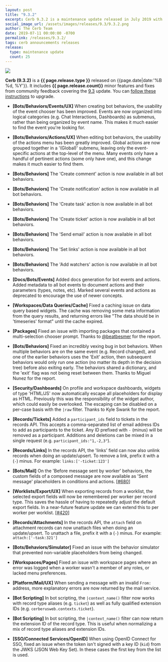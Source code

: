 ```yaml
---
layout: post
title: "9.3.2"
excerpt: Cerb 9.3.2 is a maintenance update released in July 2019 with 25 minor features and fixes from community feedback.
social_image_url: /assets/images/releases/9.3/9.3.2.png
author: The Cerb Team
date: 2019-07-11 00:00:00 -0700
permalink: /releases/9.3.2/
tags: cerb announcements releases
release:
  type: maintenance update
  count: 25
---
```


<div class="cerb-screenshot">
<img src="{{page.social_image_url}}" class="screenshot">
</div>

**Cerb (9.3.2)** is a **{{ page.release.type }}** released on {{page.date|date:'%B %d, %Y'}}. It includes **{{ page.release.count}}** minor features and fixes from community feedback covering the [9.3](/releases/9.3/) update.  You can [follow these instructions](/docs/upgrading/) to upgrade.

* **[Bots/Behaviors/Events/UX]** When creating bot behaviors, the usability of the event chooser has been improved. Events are now organized into logical categories (e.g. Chat Interactions, Dashboards) as submenus, rather than being organized by event name. This makes it much easier to find the event you're looking for.

* **[Bots/Behaviors/Actions/UX]** When editing bot behaviors, the usability of the actions menu has been greatly improved. Global actions are now grouped together in a '(Global)' submenu, leaving only the event-specific actions at the top-level of the menu. Many events only have a handful of pertinent actions (some only have one), and this change makes it much easier to find them.

* **[Bots/Behaviors]** The 'Create comment' action is now available in all bot behaviors.

* **[Bots/Behaviors]** The 'Create notification' action is now available in all bot behaviors.

* **[Bots/Behaviors]** The 'Create task' action is now available in all bot behaviors.

* **[Bots/Behaviors]** The 'Create ticket' action is now available in all bot behaviors.

* **[Bots/Behaviors]** The 'Send email' action is now available in all bot behaviors.

* **[Bots/Behaviors]** The 'Set links' action is now available in all bot behaviors.

* **[Bots/Behaviors]** The 'Add watchers' action is now available in all bot behaviors.

* **[Docs/Bots/Events]** Added docs generation for bot events and actions. Added metadata to all bot events to document actions and their parameters (types, notes, etc). Marked several events and actions as deprecated to encourage the use of newer concepts.

* **[Workspaces/Data Queries/Cache]** Fixed a caching issue on data query based widgets. The cache was removing some meta information from the query results, and returning errors like "The data should be in 'timeseries' format" until the cache expired.

* **[Packages]** Fixed an issue with importing packages that contained a multi-selection chooser prompt. Thanks to [@beatbesmer](https://github.com/beatbesmer) for the report.

* **[Bots/Behaviors]** Fixed an incredibly vexing bug in bot behaviors. When multiple behaviors are on the same event (e.g. Record changed), and one of the earlier behaviors uses the 'Exit' action, then subsequent behaviors would only run one action (no matter its depth in the decision tree) before also exiting early. The behaviors shared a dictionary, and the 'exit' flag was not being reset between them. Thanks to Miguel Nunez for the report.

* **[Security/Dashboards]** On profile and workspace dashboards, widgets of type 'HTML/JS' now automatically escape all placeholders for display as HTML. Previously this was the responsibility of the widget author, which could easily be overlooked. The escaping can be disabled on a per-case basis with the `|raw` filter. Thanks to Kyle Swank for the report.

* **[Records/Tickets]** Added a `participant_ids` field to tickets in the records API. This accepts a comma-separated list of email address IDs to add as participants to the ticket. Any ID prefixed with `-` (minus) will be removed as a participant. Additions and deletions can be mixed in a single request (e.g. `participant_ids:"1,-2,3"`).

* **[Records/Links]** In the records API, the 'links' field can now also unlink records when doing an update/upsert. To remove a link, prefix it with a (`-`) minus. For example: `links:['-ticket:123']`

* **[Bots/Mail]** On the 'Before message sent by worker' behaviors, the custom fields of a composed message are now available as 'Sent message' placeholders in conditions and actions. [[#680](https://github.com/jstanden/cerb/issues/680)]

* **[Worklists/Export/UX]** When exporting records from a worklist, the selected export fields will now be remembered per worker per record type. This saves the hassle of having to repeatedly adjust the default export fields. In a near-future feature update we can extend this to per worker per worklist. [[#420](https://github.com/jstanden/cerb/issues/420)]

* **[Records/Attachments]** In the records API, the `attach` field on attachment records can now unattach files when doing an update/upsert. To unattach a file, prefix it with a (`-`) minus. For example: `attach:['-task:321']`

* **[Bots/Behaviors/Simulator]** Fixed an issue with the behavior simulator that prevented non-variable placeholders from being changed.

* **[Workspaces/Pages]** Fixed an issue with workspace pages where an error was logged when a worker wasn't a member of any roles, or lacked menu preferences.

* **[Platform/Mail/UX]** When sending a message with an invalid `From:` address, more explanatory errors are now returned by the mail service.

* **[Bot Scripting]** In bot scripting, the `|context_name()` filter now works with record type aliases (e.g. `ticket`) as well as fully qualified extension IDs (e.g. `cerberusweb.contexts.ticket`).

* **[Bot Scripting]** In bot scripting, the `|context_name()` filter can now return the extension ID of the record type. This is useful when normalizing a mix of record type aliases and extension IDs.

* **[SSO/Connected Services/OpenID]** When using OpenID Connect for SSO, fixed an issue when the token isn't signed with a key ID (`kid`) from the JWKS (JSON Web Key Set). In these cases the first key from the list is used.

